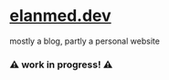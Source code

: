 # [elanmed.dev](elanmed.dev)

mostly a blog, partly a personal website

### :warning: work in progress! :warning:

<!--
todo:

- when sorting posts by tag, option for union vs intersection
- small animations here and there
- prioritize in which order posts appear
- placeholder for profile pic, or compatibility with atropos
- make home full page, more cards

-->
